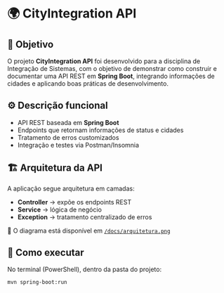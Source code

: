 # 🌍 CityIntegration API

## 🎯 Objetivo
O projeto **CityIntegration API** foi desenvolvido para a disciplina de Integração de Sistemas, com o objetivo de demonstrar como construir e documentar uma API REST em **Spring Boot**, integrando informações de cidades e aplicando boas práticas de desenvolvimento.

## ⚙️ Descrição funcional
- API REST baseada em **Spring Boot**
- Endpoints que retornam informações de status e cidades
- Tratamento de erros customizados
- Integração e testes via Postman/Insomnia

## 🏗 Arquitetura da API
A aplicação segue arquitetura em camadas:
- **Controller** → expõe os endpoints REST
- **Service** → lógica de negócio
- **Exception** → tratamento centralizado de erros

📌 O diagrama está disponível em [`/docs/arquitetura.png`](docs/arquitetura.png)

## 🚀 Como executar
No terminal (PowerShell), dentro da pasta do projeto:

```bash
mvn spring-boot:run
